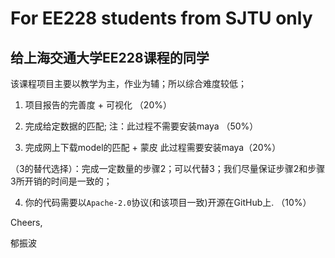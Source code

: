 # For EE228 students from SJTU only
## 给上海交通大学EE228课程的同学

该课程项目主要以教学为主，作业为辅；所以综合难度较低；

1. 项目报告的完善度 + 可视化 （20%）

2. 完成给定数据的匹配; 注：此过程不需要安装maya （50%）

3. 完成网上下载model的匹配 + 蒙皮 此过程需要安装maya（20%）

（3的替代选择）：完成一定数量的步骤2；可以代替3；我们尽量保证步骤2和步骤3所开销的时间是一致的；

4. 你的代码需要以`Apache-2.0`协议(和该项目一致)开源在GitHub上. （10%）

Cheers,

郁振波